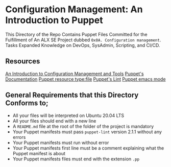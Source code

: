 # Configuration Management: An Introduction to Puppet
This Directory of the Repo Contains Puppet Files Committed for the Fulfillment of An ALX SE Project dubbed `0x0A. Configuration management`.
Tasks Expanded Knowledge on DevOps, SysAdmin, Scripting, and CI/CD.

## Resources
[An Introduction to Configuration Management and Tools](https://www.digitalocean.com/community/tutorials/an-introduction-to-configuration-management)
[Puppet's Documentation](https://www.puppet.com/docs)
[Puppet resource type:file](https://www.puppet.com/docs/puppet/5.5/types/file.html)
[Puppet's Lint](puppet-lint.com)
[Puppet emacs mode](https://github.com/voxpupuli/puppet-mode)

## General Requirements that this Directory Conforms to;
* All your files will be interpreted on Ubuntu 20.04 LTS
* All your files should end with a new line
* A `README.md` file at the root of the folder of the project is mandatory
* Your Puppet manifests must pass `puppet-lint` version 2.1.1 without any errors
* Your Puppet manifests must run without error
* Your Puppet manifests first line must be a comment explaining what the Puppet manifest is about
* Your Puppet manifests files must end with the extension `.pp`
